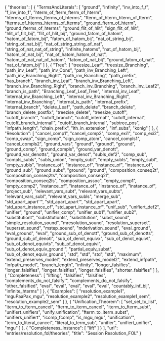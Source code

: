 {
    "theories": [
        {
            "TermsAndLiterals": [
                "ground",
                "infinity",
                "inv_into_f_f",
                "f_inv_into_f",
                "hterm_of_fterm_fterm_of_hterm",
                "hterms_of_fterms_fterms_of_hterms",
                "fterm_of_hterm_hterm_of_fterm",
                "fterms_of_hterms_hterms_of_fterms",
                "ground_fterm_of_hterm",
                "ground_fterms_of_hterms",
                "ground_flit_of_hlit",
                "sign_flit_of_hlit",
                "hlit_of_flit_bij",
                "flit_of_hlit_bij",
                "ground_fatom_of_hatom",
                "hatom_of_fatom_bij",
                "fatom_of_hatom_bij",
                "nat_of_string_bij",
                "string_of_nat_bij",
                "nat_of_string_string_of_nat",
                "string_of_nat_nat_of_string",
                "infinite_hatoms",
                "nat_of_hatom_bij",
                "hatom_of_nat_bij",
                "nat_of_hatom_hatom_of_nat",
                "hatom_of_nat_nat_of_hatom",
                "fatom_of_nat_bij",
                "ground_fatom_of_nat",
                "nat_of_fatom_bij"
            ]
        },
        {
            "Tree": [
                "treesize_Leaf",
                "treesize_Branching",
                "path_inv_Leaf",
                "path_inv_Cons",
                "path_inv_Branching_Left",
                "path_inv_Branching_Right",
                "path_inv_Branching",
                "path_prefix",
                "has_branch",
                "branch_inv_Leaf",
                "branch_inv_Branching_Left",
                "branch_inv_Branching_Right",
                "branch_inv_Branching",
                "branch_inv_Leaf2",
                "branch_is_path",
                "Branching_Leaf_Leaf_Tree",
                "internal_inv_Leaf",
                "internal_inv_Branching_Left",
                "internal_inv_Branching_Right",
                "internal_inv_Branching",
                "internal_is_path",
                "internal_prefix",
                "internal_branch",
                "delete_Leaf",
                "path_delete",
                "branch_delete",
                "branch_delete_postfix",
                "treezise_delete",
                "treesize_cutoff",
                "cutoff_branch'",
                "cutoff_branch",
                "cutoff_internal'",
                "cutoff_internal",
                "cutoff_branch_internal'",
                "cutoff_branch_internal",
                "subtree_pos",
                "infpath_length",
                "chain_prefix",
                "ith_in_extension",
                "inf_subs",
                "konig"
            ]
        },
        {
            "Resolution": [
                "cancel_comp1",
                "cancel_comp2",
                "comp_exi1",
                "comp_exi2",
                "comp_swap",
                "sign_comp",
                "sign_comp_atom",
                "cancel_compls1",
                "cancel_compls2",
                "ground_vars",
                "ground",
                "ground",
                "ground",
                "ground_comp",
                "ground_compls",
                "ground_var_denott",
                "ground_var_denotts",
                "ground_var_denot",
                "subls_def2",
                "comp_sub",
                "compls_subls",
                "subls_union",
                "empty_subt",
                "empty_subts",
                "empty_subl",
                "empty_subls",
                "instance_of",
                "instance_of",
                "instance_of",
                "instance_of",
                "ground_sub",
                "ground_subs",
                "ground",
                "ground",
                "composition_conseq2t",
                "composition_conseq2ts",
                "composition_conseq2l",
                "composition_conseq2ls",
                "composition_assoc",
                "empty_comp1",
                "empty_comp2",
                "instance_of",
                "instance_of",
                "instance_of",
                "instance_of",
                "project_sub",
                "relevant_vars_subt",
                "relevant_vars_subts",
                "relevant_vars_subl",
                "relevant_vars_subls",
                "merge_sub",
                "std_apart_apart''",
                "std_apart_apart'",
                "std_apart_apart",
                "std_apart_instance_of",
                "std_apart_instance_of",
                "unif_sub",
                "unifiert_def2",
                "unifier",
                "ground",
                "unifier_comp",
                "unifier_sub1",
                "unifier_sub2",
                "substitutiont",
                "substitutionts",
                "substitution",
                "subst_sound",
                "simple_resolution_sound",
                "mresolution_sound",
                "resolution_superset",
                "superset_sound",
                "mstep_sound",
                "mderivation_sound",
                "eval_ground",
                "eval_ground",
                "eval",
                "ground_sub_of_denott",
                "ground_sub_of_denotts",
                "ground_sub_of_denotl",
                "sub_of_denot_equivx",
                "sub_of_denot_equivt",
                "sub_of_denot_equivts",
                "sub_of_denot_equivl",
                "sub_of_denot_equiv_ground'",
                "partial_equiv_subst",
                "sub_of_denot_equiv_ground",
                "std",
                "std",
                "std",
                "std",
                "maximum",
                "extend_preserves_model",
                "extend_preserves_model2",
                "extend_infpath",
                "infpath_model",
                "branch_length",
                "infinity",
                "longer_falsifies",
                "longer_falsifies",
                "longer_falsifies",
                "longer_falsifies",
                "shorter_falsifies"
            ]
        },
        {
            "Completeness": [
                "lifting",
                "falsifies",
                "falsifies",
                "complements_do_not_falsify'",
                "complements_do_not_falsify",
                "other_falsified",
                "eval",
                "eval",
                "eval",
                "eval",
                "eval",
                "countably_inf_bij",
                "infinite_hterms"
            ]
        },
        {
            "Examples": [
                "resolution_example1",
                "mguPaaPax_mgu",
                "resolution_example2",
                "resolution_example1_sem",
                "resolution_example2_sem"
            ]
        },
        {
            "Unification_Theorem": [
                "set_set_to_list",
                "iterm_to_fterm_cancel",
                "fterm_to_iterm_cancel",
                "iterm_to_fterm_subt",
                "unifiert_unifiers",
                "unify_unification",
                "fterm_to_iterm_subst",
                "unifiers_unifiert",
                "icomp_fcomp",
                "is_mgu_mgu",
                "unification'",
                "term_to_literal_cancel",
                "literal_to_term_sub",
                "unifier",
                "unifiert_unifier",
                "mgu"
            ]
        },
        {
            "Completeness_Instance": [
                "lift"
            ]
        }
    ],
    "url": "entries/resolution_fol/theories",
    "title": "Session Resolution_FOL"
}